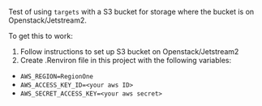 Test of using `targets` with a S3 bucket for storage where the bucket is on Openstack/Jetstream2.

To get this to work:
1. Follow instructions to set up S3 bucket on Openstack/Jetstream2
2. Create .Renviron file in this project with the following variables:
  - `AWS_REGION=RegionOne`
  - `AWS_ACCESS_KEY_ID=<your aws ID>`
  - `AWS_SECRET_ACCESS_KEY=<your aws secret>`